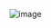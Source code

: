 <div align="center">

![image](https://github.com/user-attachments/assets/9a8d3100-d9e5-47cc-ae2e-a809c93dffde)













